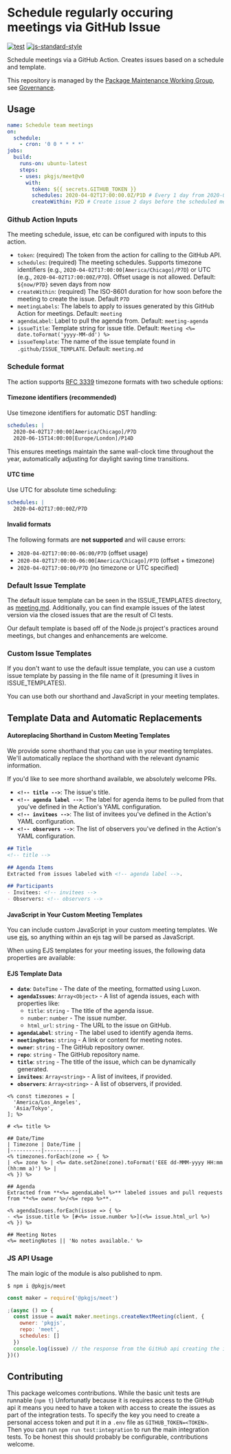 # Schedule regularly occuring meetings via GitHub Issue

<!--
[![NPM Version](https://img.shields.io/npm/v/meeting-maker.svg)](https://npmjs.org/package/meeting-maker)
[![NPM Downloads](https://img.shields.io/npm/dm/meeting-maker.svg)](https://npmjs.org/package/meeting-maker)
-->
[![test](https://github.com/pkgjs/meet/workflows/test/badge.svg)](https://github.com/pkgjs/meet/actions?query=workflow%3Atest)
[![js-standard-style](https://img.shields.io/badge/code%20style-standard-brightgreen.svg)](https://github.com/standard/standard)

Schedule meetings via a GitHub Action.  Creates issues based on a schedule and template.

This repository is managed by the [Package Maintenance Working Group](https://github.com/nodejs/package-maintenance), see [Governance](https://github.com/nodejs/package-maintenance/blob/main/Governance.md).


## Usage

```yaml
name: Schedule team meetings
on:
  schedule:
    - cron: '0 0 * * * *'
jobs:
  build:
    runs-on: ubuntu-latest
    steps:
    - uses: pkgjs/meet@v0
      with:
        token: ${{ secrets.GITHUB_TOKEN }}
        schedules: 2020-04-02T17:00:00.0Z/P1D # Every 1 day from 2020-04-02 at 5PM UTC
        createWithin: P2D # Create issue 2 days before the scheduled meeting
```

### Github Action Inputs

The meeting schedule, issue, etc can be configured with inputs to this action.

- `token`: (required) The token from the action for calling to the GitHub API.
- `schedules`: (required) The meeting schedules. Supports timezone identifiers (e.g., `2020-04-02T17:00:00[America/Chicago]/P7D`) or UTC (e.g., `2020-04-02T17:00:00Z/P7D`). Offset usage is not allowed. Default: `${now/P7D}` seven days from now
- `createWithin`: (required) The ISO-8601 duration for how soon before the meeting to create the issue. Default `P7D`
- `meetingLabels`: The labels to apply to issues generated by this GitHub Action for meetings. Default: `meeting`
- `agendaLabel`: Label to pull the agenda from. Default: `meeting-agenda`
- `issueTitle`: Template string for issue title.  Default: `Meeting <%= date.toFormat('yyyy-MM-dd') %>`
- `issueTemplate`: The name of the issue template found in `.github/ISSUE_TEMPLATE`. Default: `meeting.md`

### Schedule format

The action supports [RFC 3339](https://datatracker.ietf.org/doc/html/rfc3339) timezone formats with two schedule options:

#### Timezone identifiers (recommended)

Use timezone identifiers for automatic DST handling:

```yaml
schedules: |
  2020-04-02T17:00:00[America/Chicago]/P7D
  2020-06-15T14:00:00[Europe/London]/P14D
```

This ensures meetings maintain the same wall-clock time throughout the year, automatically adjusting for daylight saving time transitions.

#### UTC time

Use UTC for absolute time scheduling:

```yaml
schedules: |
  2020-04-02T17:00:00Z/P7D
```

#### Invalid formats

The following formats are **not supported** and will cause errors:

- `2020-04-02T17:00:00-06:00/P7D` (offset usage)
- `2020-04-02T17:00:00-06:00[America/Chicago]/P7D` (offset + timezone)
- `2020-04-02T17:00:00/P7D` (no timezone or UTC specified)

### Default Issue Template

The default issue template can be seen in the ISSUE_TEMPLATES directory, as [meeting.md](https://github.com/pkgjs/meet/blob/main/.github/ISSUE_TEMPLATE/meeting.md). Additionally, you can find example issues of the latest version via the closed issues that are the result of CI tests.

Our default template is based off of the Node.js project's practices around meetings, but changes and enhancements are welcome.


### Custom Issue Templates

If you don't want to use the default issue template, you can use a custom issue template by passing in the file name of it (presuming it lives in ISSUE_TEMPLATES).

You can use both our shorthand and JavaScript in your meeting templates.

## Template Data and Automatic Replacements

#### Autoreplacing Shorthand in Custom Meeting Templates

We provide some shorthand that you can use in your meeting templates. We'll automatically replace the shorthand with the relevant dynamic information.

If you'd like to see more shorthand available, we absolutely welcome PRs.

- **`<!-- title -->`**: The issue's title.
- **`<!-- agenda label -->`**: The label for agenda items to be pulled from that you've defined in the Action's YAML configuration.
- **`<!-- invitees -->`**: The list of invitees you've defined in the Action's YAML configuration.
- **`<!-- observers -->`**: The list of observers you've defined in the Action's YAML configuration.

```md
## Title
<!-- title -->

## Agenda Items
Extracted from issues labeled with <!-- agenda label -->.

## Participants
- Invitees: <!-- invitees -->
- Observers: <!-- observers -->
```

#### JavaScript in Your Custom Meeting Templates

You can include custom JavaScript in your custom meeting templates. We use [ejs](https://ejs.co/), so anything within an ejs tag will be parsed as JavaScript.

When using EJS templates for your meeting issues, the following data properties are available:

#### EJS Template Data

- **`date`**: `DateTime` - The date of the meeting, formatted using Luxon.
- **`agendaIssues`**: `Array<Object>` - A list of agenda issues, each with properties like:
  - `title`: `string` - The title of the agenda issue.
  - `number`: `number` - The issue number.
  - `html_url`: `string` - The URL to the issue on GitHub.
- **`agendaLabel`**: `string` - The label used to identify agenda items.
- **`meetingNotes`**: `string` - A link or content for meeting notes.
- **`owner`**: `string` - The GitHub repository owner.
- **`repo`**: `string` - The GitHub repository name.
- **`title`**: `string` - The title of the issue, which can be dynamically generated.
- **`invitees`**: `Array<string>` - A list of invitees, if provided.
- **`observers`**: `Array<string>` - A list of observers, if provided.

```ejs
<% const timezones = [
  'America/Los_Angeles',
  'Asia/Tokyo',
]; %>

# <%= title %>

## Date/Time
| Timezone | Date/Time |
|----------|-----------|
<% timezones.forEach(zone => { %>
| <%= zone %> | <%= date.setZone(zone).toFormat('EEE dd-MMM-yyyy HH:mm (hh:mm a)') %> |
<% }) %>

## Agenda
Extracted from **<%= agendaLabel %>** labeled issues and pull requests from **<%= owner %>/<%= repo %>**.

<% agendaIssues.forEach(issue => { %>
- <%= issue.title %> [#<%= issue.number %>](<%= issue.html_url %>)
<% }) %>

## Meeting Notes
<%= meetingNotes || 'No notes available.' %>
```

### JS API Usage

The main logic of the module is also published to npm.

```
$ npm i @pkgjs/meet
```

```javascript
const maker = require('@pkgjs/meet')

;(async () => {
  const issue = await maker.meetings.createNextMeeting(client, {
    owner: 'pkgjs',
    repo: 'meet',
    schedules: []
  })
  console.log(issue) // the response from the GitHub api creating the issue
})()
```

## Contributing

This package welcomes contributions.  While the basic unit tests are runnable
(`npm t`) Unfortunatly because it is requires access to the GitHub api it means
you need to have a token with access to create the issues as part of the
integration tests.  To specify the key you need to create a personal access token
and put it in a `.env` file as `GITHUB_TOKEN=<TOKEN>`.  Then you can run
`npm run test:integration` to run the main integration tests.  To be honest this
should probably be configurable, contributions welcome.
